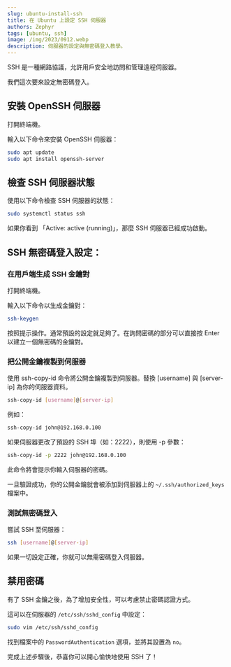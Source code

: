 ```yaml
---
slug: ubuntu-install-ssh
title: 在 Ubuntu 上設定 SSH 伺服器
authors: Zephyr
tags: [ubuntu, ssh]
image: /img/2023/0912.webp
description: 伺服器的設定與無密碼登入教學。
---
```


SSH 是一種網路協議，允許用戶安全地訪問和管理遠程伺服器。

我們這次要來設定無密碼登入。

<!-- truncate -->

## 安裝 OpenSSH 伺服器

打開終端機。

輸入以下命令來安裝 OpenSSH 伺服器：

```bash
sudo apt update
sudo apt install openssh-server
```

## 檢查 SSH 伺服器狀態

使用以下命令檢查 SSH 伺服器的狀態：

```bash
sudo systemctl status ssh
```

如果你看到 「Active: active (running)」，那麼 SSH 伺服器已經成功啟動。

## SSH 無密碼登入設定：

### 在用戶端生成 SSH 金鑰對

打開終端機。

輸入以下命令以生成金鑰對：

```bash
ssh-keygen
```

按照提示操作。通常預設的設定就足夠了。在詢問密碼的部分可以直接按 Enter 以建立一個無密碼的金鑰對。

### 把公開金鑰複製到伺服器

使用 ssh-copy-id 命令將公開金鑰複製到伺服器。替換 [username] 與 [server-ip] 為你的伺服器資料。

```bash
ssh-copy-id [username]@[server-ip]
```

例如：

```bash
ssh-copy-id john@192.168.0.100
```

如果伺服器更改了預設的 SSH 埠（如：2222），則使用 -p 參數：

```bash
ssh-copy-id -p 2222 john@192.168.0.100
```

此命令將會提示你輸入伺服器的密碼。

一旦驗證成功，你的公開金鑰就會被添加到伺服器上的 `~/.ssh/authorized_keys` 檔案中。

### 測試無密碼登入

嘗試 SSH 至伺服器：

```bash
ssh [username]@[server-ip]
```

如果一切設定正確，你就可以無需密碼登入伺服器。

## 禁用密碼

有了 SSH 金鑰之後，為了增加安全性，可以考慮禁止密碼認證方式。

這可以在伺服器的 `/etc/ssh/sshd_config` 中設定：

```bash
sudo vim /etc/ssh/sshd_config
```

找到檔案中的 `PasswordAuthentication` 選項，並將其設置為 `no`。

完成上述步驟後，恭喜你可以開心愉快地使用 SSH 了！
